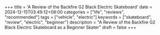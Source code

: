 +++
title = 'A Review of the Backfire G2 Black Electric Skateboard'
date = 2024-12-15T03:49:12+08:00
categories = ["life", "reviews", "recommended"]
tags = ["vehicle", "electric"]
keywords = ["skateboard", "review", "electric", "beginner"]
description = "A Review of the Backfire G2 Black Electric Skateboard as a Beginner Skater"
draft = false
+++

